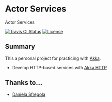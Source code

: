 # Actor Services
Actor Services

[![Travis CI Status](https://travis-ci.org/flopezlasanta/akka-services.svg?branch=master)](https://travis-ci.org/flopezlasanta/akka-services) [![License](https://img.shields.io/github/license/mashape/apistatus.svg)](https://opensource.org/licenses/MIT)

## Summary
This a personal project for practicing with [Akka](http://akka.io/).
* Develop HTTP-based services with [Akka HTTP](http://doc.akka.io/docs/akka/2.4.7/scala/http/introduction.html)

## Thanks to…
* [Daniela Sfregola](https://github.com/DanielaSfregola)
